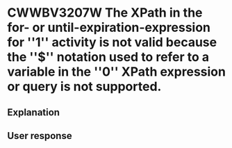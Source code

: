 # CWWBV3207W The XPath in the for- or until-expiration-expression for ''1'' activity is not valid because the ''$'' notation used to refer to a variable in the ''0'' XPath expression or query is not supported.

## Explanation

## User response